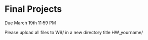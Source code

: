 # Final Projects 

Due March 19th 11:59 PM 

Please upload all files to W9/ in a new directory title HW_yourname/



  
